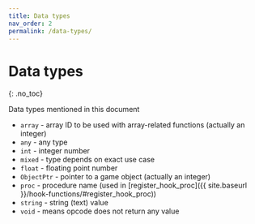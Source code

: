 ```yaml
---
title: Data types
nav_order: 2
permalink: /data-types/
---
```


# Data types
{: .no_toc}

Data types mentioned in this document

* `array` - array ID to be used with array-related functions (actually an integer)
* `any` - any type
* `int` - integer number
* `mixed` - type depends on exact use case
* `float` - floating point number
* `ObjectPtr` - pointer to a game object (actually an integer)
* `proc` - procedure name (used in [register_hook_proc]({{ site.baseurl }}/hook-functions/#register_hook_proc))
* `string` - string (text) value
* `void` - means opcode does not return any value
